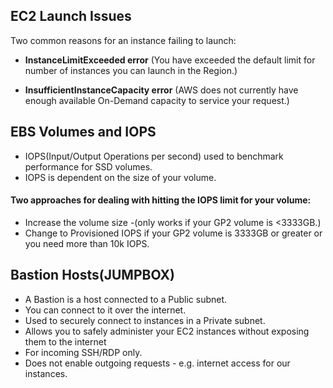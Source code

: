 ## EC2 Launch Issues

Two common reasons for an instance failing to launch:

* **InstanceLimitExceeded error** (You have exceeded the default limit for number of instances you can launch in the Region.)


* **InsufficientInstanceCapacity error** (AWS does not currently have enough available On-Demand capacity to service your request.)

## EBS Volumes and IOPS 

* IOPS(Input/Output Operations per second) used to benchmark performance for SSD volumes.
* IOPS is dependent on the size of your volume.

#### Two approaches for dealing with hitting the IOPS limit for your volume:

* Increase the volume size -(only works if your GP2 volume is <3333GB.)
* Change to Provisioned IOPS if your GP2 volume is 3333GB or greater or you need more than 10k IOPS.

## Bastion Hosts(JUMPBOX)

* A Bastion is a host connected to a Public subnet.
* You can connect to it over the internet.
* Used to securely connect to instances in a Private subnet.
* Allows you to safely administer your EC2 instances without exposing them to the internet
* For incoming SSH/RDP only.
* Does not enable outgoing requests - e.g. internet access for our instances.




